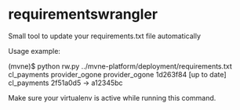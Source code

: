 requirementswrangler
====================

Small tool to update your requirements.txt file automatically

Usage example:

  (mvne)$ python rw.py ../mvne-platform/deployment/requirements.txt cl_payments provider_ogone
  provider_ogone 1d263f84 [up to date]
  cl_payments 2f51a0d5 -> a12345bc

Make sure your virtualenv is active while running this command.
